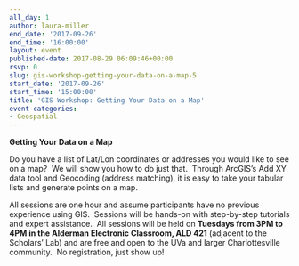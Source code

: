 ```yaml
---
all_day: 1
author: laura-miller
end_date: '2017-09-26'
end_time: '16:00:00'
layout: event
published-date: 2017-08-29 06:09:46+00:00
rsvp: 0
slug: gis-workshop-getting-your-data-on-a-map-5
start_date: '2017-09-26'
start_time: '15:00:00'
title: 'GIS Workshop: Getting Your Data on a Map'
event-categories:
- Geospatial
---
```


**Getting Your Data on a Map**

Do you have a list of Lat/Lon coordinates or addresses you would like to see on a map?  We will show you how to do just that.  Through ArcGIS’s Add XY data tool and Geocoding (address matching), it is easy to take your tabular lists and generate points on a map.

All sessions are one hour and assume participants have no previous experience using GIS.  Sessions will be hands-on with step-by-step tutorials and expert assistance.  All sessions will be held on **Tuesdays from 3PM to 4PM in the Alderman Electronic Classroom, ALD 421** (adjacent to the Scholars’ Lab) and are free and open to the UVa and larger Charlottesville community.  No registration, just show up!
